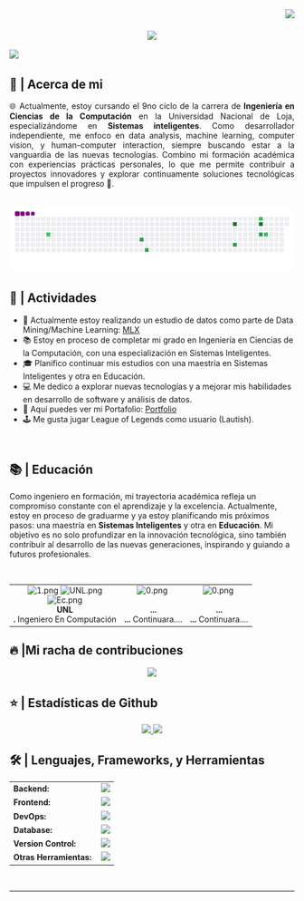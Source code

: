 <div align="right">
<a style="text-decoration: none" target="_blank"href="https://github.com/DiegoFernandoLojanTN"> 
</a>

<a style="text-decoration: none" target="_blank" href="https://www.linkedin.com/in/diego-fernando-lojan-tenesaca-536615272/" > 
<img width="70"src="https://img.shields.io/badge/-Connect-blue?style=flat&logo=Linkedin&logoColor=white">
</a>
</div>

<br>

<div align="center">
<img src="https://i.postimg.cc/43ySBccx/Screenshot-20191226-203334-Whats-App.jpg" align="center" style="width: 10%" />
</div>  
<br>

<img src="https://readme-typing-svg.herokuapp.com/?font=Roboto&weight=900&size=40=true&vCenter=true&width=500&height=70&duration=4000&color=B3B3B3&lines=Hola+Tonotos!+👋;+Soy+Diego+Lojan!;" />

<h2>📖 | Acerca de mi</h2> 
<p style="text-align: justify;">
🌐 Actualmente, estoy cursando el 9no ciclo de la carrera de <strong>Ingeniería en Ciencias de la Computación</strong> en la Universidad Nacional de Loja, especializándome en <strong>Sistemas inteligentes</strong>. Como desarrollador independiente, me enfoco en data analysis, machine learning, computer vision, y human-computer interaction, siempre buscando estar a la vanguardia de las nuevas tecnologías. Combino mi formación académica con experiencias prácticas personales, lo que me permite contribuir a proyectos innovadores y explorar continuamente soluciones tecnológicas que impulsen el progreso 🚀.
</p>


<div align="center">
  <br>
  <img alt="Contribuciones" src="https://github.com/DiegoFernandoLojanTN/DiegoFernandoLojanTN/blob/output/github-contribution-grid-snake.gif" />
  <br/>
</div>


<h2>🎰 | Actividades </h2>
<ul>
  <li>🔭 Actualmente estoy realizando un estudio de datos como parte de Data Mining/Machine Learning: <a href="https://github.com/DiegoFernandoLojanTN/MachineLearning_Hub.git" target="_blank">MLX</a></li>
  <li>📚 Estoy en proceso de completar mi grado en Ingeniería en Ciencias de la Computación, con una especialización en Sistemas Inteligentes.</li>
  <li>🎓 Planifico continuar mis estudios con una maestría en Sistemas Inteligentes y otra en Educación.</li>
  <li>💻 Me dedico a explorar nuevas tecnologías y a mejorar mis habilidades en desarrollo de software y análisis de datos.</li>
  <li>💼 Aquí puedes ver mi Portafolio: <a href="https://diegofernandolojantn.github.io/PortfolioLD/" target="_blank">Portfolio</a>
  <li>🕹️ Me gusta jugar League of Legends como usuario (Lautish).</li>
</ul>
<br>


<h2>📚 | Educación</h2>
<p>Como ingeniero en formación, mi trayectoria académica refleja un compromiso constante con el aprendizaje y la excelencia. Actualmente, estoy en proceso de graduarme y ya estoy planificando mis próximos pasos: una maestría en <strong>Sistemas Inteligentes</strong> y otra en <strong>Educación</strong>. Mi objetivo es no solo profundizar en la innovación tecnológica, sino también contribuir al desarrollo de las nuevas generaciones, inspirando y guiando a futuros profesionales.</p><br>


<div align="center">
  <table style="margin-left: auto; margin-right: auto;">
    <tr>
      <td align="center">
        <img src="https://thumbs4.imagebam.com/b4/6b/77/MESRJT1_t.png" height="40" alt="1.png"/>
        <img src="https://thumbs4.imagebam.com/e5/2a/33/MEVFFOK_t.png" width="90" alt="UNL.png"/><br>           
        <img src="https://thumbs4.imagebam.com/d7/6e/91/MESRJ8U_t.png" height="20" alt="Ec.png"/><br>
        <strong>UNL</strong><br><strong>.</strong> Ingeniero En Computación<br>
      </td>
      <td align="center">
       <img src="https://thumbs4.imagebam.com/b4/6b/77/MESRJT1_t.png" height="40" alt="0.png"/>
       <img src="" width="90" alt=""/><br>
        <img src="" height="20" alt=""/><br>
        <strong>...</strong><br><strong>...</strong> Continuara....<br>
      </td>
      <td align="center">
       <img src="https://thumbs4.imagebam.com/b4/6b/77/MESRJT1_t.png" height="40" alt="0.png"/>
       <img src="" width="90" alt=""/><br>
        <img src="" height="20" alt=""/><br>
        <strong>...</strong><br><strong>...</strong> Continuara....<br>
      </td>
    </tr>
  </table>
</div>

<h2>🔥 |Mi racha de contribuciones</h2>
<p align="center">
  <a href="https://github.com/DenverCoder1/github-readme-streak-stats">
    <img src="https://github-readme-streak-stats.herokuapp.com/?user=DiegoFernandoLojanTN#version3"/>
  </a>
</p>

<h2>⭐ | Estadísticas de Github </h2>

<div align="center">
<a href="https://github.com/DiegoFernandoLojanTN">
<img height="180em" src="https://github-readme-stats.vercel.app/api?username=DiegoFernandoLojanTN&show_icons=true&theme=default&include_all_commits=true&count_private=true"/>
<img height="180em" src="https://github-readme-stats.vercel.app/api/top-langs/?username=DiegoFernandoLojanTN&layout=compact&langs_count=7&theme=default"/></a>
</div>

<h2>🛠️ | Lenguajes, Frameworks, y Herramientas </h2>
<table>
    <tr>
        <td style="font-weight: bold; padding-right: 10px; vertical-align: center; border: none;">Backend:</td>
        <td><img height="40" src="https://skillicons.dev/icons?i=nodejs,express,python,anaconda,opencv,java,php,laravel,cs,django,flask,cs,hibernate"/></td>
    </tr>
    <tr>
        <td style="font-weight: bold; padding-right: 10px; vertical-align: center;">Frontend:</td>
        <td><img height="40" src="https://skillicons.dev/icons?i=react,nextjs,bootstrap,tailwind,html,css,js,ts,angular,vue,sass,webpack,jquery"/></td>
    </tr>
    <tr>
        <td style="font-weight: bold; padding-right: 10px; vertical-align: center; border: none;">DevOps:</td>
        <td><img height="40" src="https://skillicons.dev/icons?i=docker,aws,azure,kubernetes"/></td>
    </tr>
    <tr>
        <td style="font-weight: bold; padding-right: 10px; vertical-align: center; border: none;">Database:</td>
        <td><img height="40" src="https://skillicons.dev/icons?i=mysql,postgresql,firebase,graphql,mongodb,redis,mariadb"/></td>
    </tr>
    <tr>
        <td style="font-weight: bold; padding-right: 10px; vertical-align: center; border: none;">Version Control:</td>
        <td><img height="40" src="https://skillicons.dev/icons?i=github,gitlab"/></td>
    </tr>
    <tr>
        <td style="font-weight: bold; padding-right: 10px; vertical-align: center; border: none;">Otras Herramientas:</td>
        <td><img height="40" src="https://skillicons.dev/icons?i=tensorflow,sklearn,d3,matlab,pytorch,mint,linux,latex"/></td>
    </tr>
</table>
<br>

------

